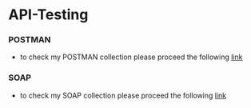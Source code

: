 # API-Testing
### POSTMAN 
- to check my POSTMAN collection please proceed the following [link](https://www.postman.com/ilyasb87/workspace/my-workspace/collection/35158241-37a46d83-d0f8-4599-b9e4-e81937d09408?action=share&creator=35158241&active-environment=35158241-4aebddb1-f67b-40d6-aaca-796db74ea553](https://www.postman.com/ilyasb87/workspace/my-workspace/collection/35158241-cc0fc177-787d-4df7-a96c-4c1454e048ac?action=share&creator=35158241&active-environment=35158241-e1931a9a-330c-48aa-b6a7-d5f6b54afc32))
### SOAP
- to check my SOAP collection please proceed the following [link](https://www.postman.com/ilyasb87/workspace/my-workspace/collection/35158241-da29dda0-a080-4af0-9795-8046af3834cb?action=share&creator=35158241)

